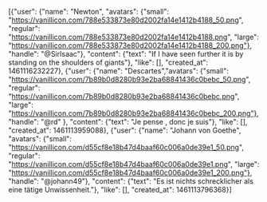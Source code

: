 [{"user": {"name": "Newton", "avatars": {"small": "https://vanillicon.com/788e533873e80d2002fa14e1412b4188_50.png", "regular": "https://vanillicon.com/788e533873e80d2002fa14e1412b4188.png", "large": "https://vanillicon.com/788e533873e80d2002fa14e1412b4188_200.png"}, "handle": "@SirIsaac"}, "content": {"text": "If I have seen further it is by standing on the shoulders of giants"}, "like": [], "created_at": 1461116232227}, {"user": {"name": "Descartes","avatars": {"small": "https://vanillicon.com/7b89b0d8280b93e2ba68841436c0bebc_50.png", "regular": "https://vanillicon.com/7b89b0d8280b93e2ba68841436c0bebc.png", "large": "https://vanillicon.com/7b89b0d8280b93e2ba68841436c0bebc_200.png"}, "handle": "@rd" }, "content": {"text": "Je pense , donc je suis"}, "like": [], "created_at": 1461113959088}, {"user": {"name": "Johann von Goethe", "avatars": {"small": "https://vanillicon.com/d55cf8e18b47d4baaf60c006a0de39e1_50.png", "regular": "https://vanillicon.com/d55cf8e18b47d4baaf60c006a0de39e1.png", "large": "https://vanillicon.com/d55cf8e18b47d4baaf60c006a0de39e1_200.png"}, "handle": "@johann49"}, "content": {"text": "Es ist nichts schrecklicher als eine tätige Unwissenheit."}, "like": [], "created_at": 1461113796368}]
